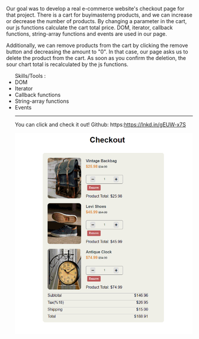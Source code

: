 <p> Our goal was to develop a real e-commerce website's checkout page for that project.
There is a cart for buyimasterng products, and we can increase or decrease the number of products. By
changing a parameter in the cart, our js functions calculate the cart total price. DOM, iterator, callback
functions, string-array functions and events are used in our page. </p>
  
  <p> Additionally, we can remove products from the cart by clicking the remove button and decreasing the amount to "0". In that case, our page
asks us to delete the product from the cart. As soon as you confirm the deletion, the sour chart total is
recalculated by the js functions. </p>  
<ul>Skills/Tools :
  <li>DOM </li> 
  <li> Iterator </li>
  <li> Callback functions </li> 
  <li> String-array functions </li>
  <li> Events </li>
  <hr>
  
  You can click and check it out! 
  Github: https:https://lnkd.in/gEUW-x7S

  ![Project 001 Checkout Page](checkout_app.gif)

</ul>
